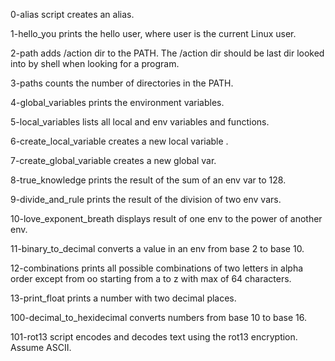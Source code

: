 0-alias script creates an alias.

1-hello_you prints the hello user, where user is the current Linux user.

2-path adds /action dir to the PATH. The /action dir should be last dir looked into by shell when looking for a program.

3-paths counts the number of directories in the PATH.

4-global_variables prints the environment variables.

5-local_variables lists all local and env variables and functions.

6-create_local_variable creates a new local variable .

7-create_global_variable creates a new global var.

8-true_knowledge prints the result of the sum of an env var to 128.

9-divide_and_rule prints the result of the division of two env vars.

10-love_exponent_breath displays result of one env to the power of another env.

11-binary_to_decimal converts a value in an env from base 2 to base 10.

12-combinations prints all possible combinations of two letters in alpha order except from oo starting from a to z with max of 64 characters.

13-print_float prints a number with two decimal places.

100-decimal_to_hexidecimal converts numbers from base 10 to base 16.

101-rot13 script encodes and decodes text using the rot13 encryption. Assume ASCII.
